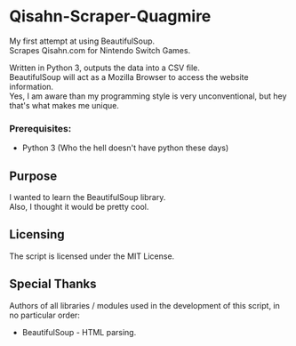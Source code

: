# Qisahn-Scraper-Quagmire
My first attempt at using BeautifulSoup.  
Scrapes Qisahn.com for Nintendo Switch Games.  
  
Written in Python 3, outputs the data into a CSV file.  
BeautifulSoup will act as a Mozilla Browser to access the website information.  
Yes, I am aware than my programming style is very unconventional, but hey that's what makes me unique.

### Prerequisites:
* Python 3 (Who the hell doesn't have python these days)

## Purpose
I wanted to learn the BeautifulSoup library.  
Also, I thought it would be pretty cool.

## Licensing
The script is licensed under the MIT License.

## Special Thanks
Authors of all libraries / modules used in the development of this script, in no particular order:
* BeautifulSoup - HTML parsing.
